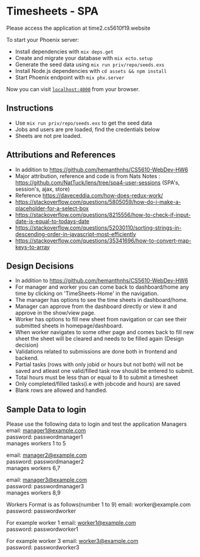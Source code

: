 # Timesheets - SPA

Please access the application at time2.cs5610f19.website

To start your Phoenix server:

  * Install dependencies with `mix deps.get`
  * Create and migrate your database with `mix ecto.setup`
  * Generate the seed data using `mix run priv/repo/seeds.exs`
  * Install Node.js dependencies with `cd assets && npm install`
  * Start Phoenix endpoint with `mix phx.server`

Now you can visit [`localhost:4000`](http://localhost:4000) from your browser.
## Instructions
  * Use `mix run priv/repo/seeds.exs` to get the seed data
  * Jobs and users are pre loaded, find the credentials below
  * Sheets are not pre loaded.
  
## Attributions and References
* In addition to https://github.com/hemanthnhs/CS5610-WebDev-HW6
* Major attribution, reference and code is from Nats Notes : https://github.com/NatTuck/lens/tree/spa4-user-sessions (SPA's, session's, ajax, store)
* Reference https://daveceddia.com/how-does-redux-work/
* https://stackoverflow.com/questions/5805059/how-do-i-make-a-placeholder-for-a-select-box
* https://stackoverflow.com/questions/8215556/how-to-check-if-input-date-is-equal-to-todays-date
* https://stackoverflow.com/questions/52030110/sorting-strings-in-descending-order-in-javascript-most-efficiently
* https://stackoverflow.com/questions/35341696/how-to-convert-map-keys-to-array

## Design Decisions
* In addition to https://github.com/hemanthnhs/CS5610-WebDev-HW6
* For manager and worker you can come back to dashboard/home any time by clicking on 'TimeSheets-Home' in the navigation.
* The manager has options to see the time sheets in dashboard/home.
* Manager can approve from the dashboard directly or view it and approve in the show/view page.
* Worker has options to fill new sheet from navigation or can see their submitted sheets in homepage/dashboard.
* When worker navigates to some other page and comes back to fill new sheet the sheet will be cleared and needs to be filled again (Design decision)
* Validations related to submissions are done both in frontend and backend.
* Partial tasks (rows with only jobid or hours but not both) will not be saved and atleast one valid/filled task row should be entered to submit.
* Total hours must be less than or equal to 8 to submit a timesheet
* Only completed/filled tasks(i.e with jobcode and hours) are saved
* Blank rows are allowed and handled.

## Sample Data to login

Please use the following data to login and test the application
Managers
email: manager1@example.com  
password: passwordmanager1  
manages workers 1 to 5

email: manager2@example.com  
password: passwordmanager2  
manages workers 6,7

email: manager3@example.com  
password: passwordmanager3  
manages workers 8,9

Workers Format is as follows(number 1 to 9)
email: worker<number>@example.com
password: passwordworker<number>

For example worker 1
email: worker1@example.com  
password: passwordworker1

For example worker 3
email: worker3@example.com  
password: passwordworker3
